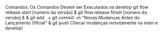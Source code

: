 Comandos:
Os Comandos Devem ser Executados na develop 
git flow release start [número da versão]
$
git flow release finish [número da versão]
&
& git add . + git commit -m "Novas Mudanças Antes do Lançamento Oficial" &
git push
Checar mudanças remotamente na main e develop!
